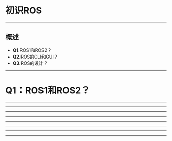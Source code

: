 # 初识ROS


----

## 概述

- **Q1**.ROS1和ROS2？
- **Q2**.ROS的CLI和GUI？
- **Q3**.ROS的设计？

---

# Q1：ROS1和ROS2？

----


----

----



----

----

----

----

----
